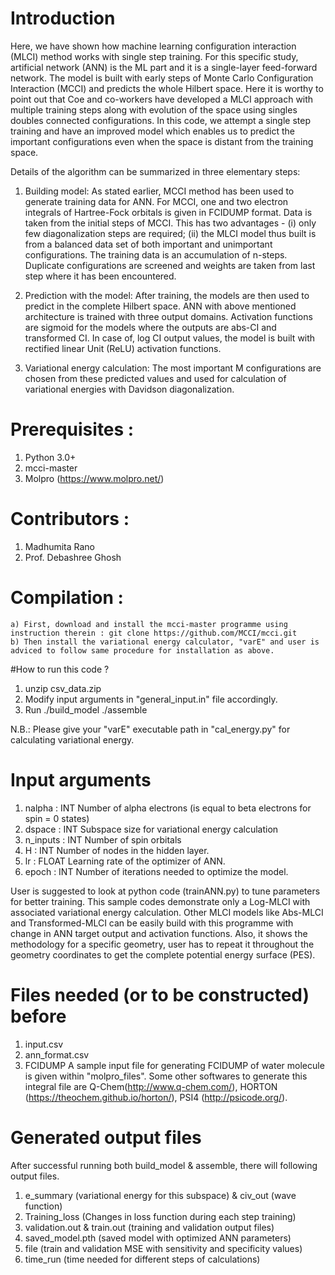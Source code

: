 # Introduction
Here, we have shown how machine learning configuration interaction (MLCI) method works with single step training. 
For this specific study, artificial network (ANN) is the ML part and it is a single-layer feed-forward network. 
The model is built with early steps of Monte Carlo Configuration Interaction (MCCI) and predicts the whole Hilbert 
space. Here it is worthy to point out that Coe and co-workers have developed a MLCI approach with multiple training 
steps along with evolution of the space using singles doubles connected configurations. In this code, we attempt a 
single step training and have an improved model which enables us to predict the important configurations even when 
the space is distant from the training space.

Details of the algorithm can be summarized in three elementary steps:

1. Building model: 		As stated earlier, MCCI method has been used to generate training data for ANN. For MCCI, one and two 
                                electron integrals of Hartree-Fock orbitals is given in FCIDUMP format. Data is taken from the initial 
				steps of MCCI. This has two advantages - (i) only few diagonalization steps are required; (ii) the MLCI
				model thus built is from a balanced data set of both important and unimportant configurations. 
                   		The training data is an accumulation of n-steps. Duplicate configurations are screened and weights are 
 				taken from last step where it has been encountered.
    
2. Prediction with the model: 	After training, the models are then used to predict in the complete Hilbert space. 
				ANN with above mentioned architecture is trained with three output domains. 
    			      	Activation functions are sigmoid for the models where the outputs are abs-CI and transformed CI.
                              	In case of, log CI output values, the model is built with rectified linear Unit (ReLU) activation 
                              	functions. 
    
3. Variational energy 
   calculation:  		The most important M configurations are chosen from these predicted values and used for
    				calculation of variational energies with Davidson diagonalization.

# Prerequisites :
1. Python 3.0+
2. mcci-master
3. Molpro (https://www.molpro.net/)

# Contributors :
1. Madhumita Rano
2. Prof. Debashree Ghosh

# Compilation :
	a) First, download and install the mcci-master programme using instruction therein : git clone https://github.com/MCCI/mcci.git
	b) Then install the variational energy calculator, "varE" and user is adviced to follow same procedure for installation as above.

#How to run this code ?
1. unzip csv_data.zip
2. Modify input arguments in "general_input.in" file accordingly. 
3. Run 
   ./build_model
   ./assemble

N.B.: Please give your "varE" executable path in "cal_energy.py" for calculating variational energy. 

# Input arguments 
1. nalpha        : 	INT
       			Number of alpha electrons (is equal to beta electrons for spin = 0 states)
2. dspace        : 	INT
			Subspace size for variational energy calculation
3. n_inputs	 :	INT
			Number of spin orbitals
4. H		 :	INT
			Number of nodes in the hidden layer.
5. lr		 :	FLOAT
			Learning rate of the optimizer of ANN.
6. epoch	 :	INT
			Number of iterations needed to optimize the model.

User is suggested to look at python code (trainANN.py) to tune parameters for better training. This sample codes demonstrate only a Log-MLCI
with associated variational energy calculation. Other MLCI models like Abs-MLCI and Transformed-MLCI can be easily build with this programme
with change in ANN target output and activation functions. Also, it shows the methodology for a specific geometry, user has to repeat it 
throughout the geometry coordinates to get the complete potential energy surface (PES).



# Files needed (or to be constructed) before
1. input.csv
2. ann_format.csv
3. FCIDUMP
A sample input file for generating FCIDUMP of water molecule is given within "molpro_files". Some other softwares to generate this integral 
file are Q-Chem(http://www.q-chem.com/), HORTON (https://theochem.github.io/horton/), PSI4 (http://psicode.org/).



# Generated output files
After successful running both build_model & assemble, there will following output files. 
1. e_summary (variational energy for this subspace) & civ_out (wave function)
2. Training_loss (Changes in loss function during each step training)
3. validation.out & train.out (training and validation output files)
4. saved_model.pth (saved model with optimized ANN parameters)
5. file (train and validation MSE with sensitivity and specificity values)
6. time_run (time needed for different steps of calculations)
